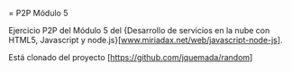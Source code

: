 = P2P Módulo 5

Ejercicio P2P del Módulo 5 del {Desarrollo de servicios en la nube con HTML5, Javascript y node.js}[www.miriadax.net/web/javascript-node-js]. 

Está clonado del proyecto [https://github.com/jquemada/random]
